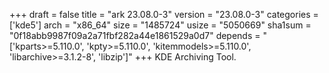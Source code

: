 +++
draft = false
title = "ark 23.08.0-3"
version = "23.08.0-3"
categories = ['kde5']
arch = "x86_64"
size = "1485724"
usize = "5050669"
sha1sum = "0f18abb9987f09a2a71fbf282a44e1861529a0d7"
depends = "['kparts>=5.110.0', 'kpty>=5.110.0', 'kitemmodels>=5.110.0', 'libarchive>=3.1.2-8', 'libzip']"
+++
KDE Archiving Tool.